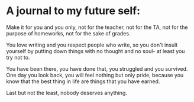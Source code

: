# A journal to my future self: 

Make it for you and you only, not for the teacher, not for the TA, not for the purpose of homeworks, not for the sake of grades. 

You love writing and you respect people who write, so you don't insult yourself by putting down things with no thought and no soul- at least you try not to. 

You have been there, you have done that, you struggled and you survived. One day you look back, you will feel nothing but only pride, because you know that the best thing in life are things that you have earned. 

Last but not the least, nobody deserves anything. 
